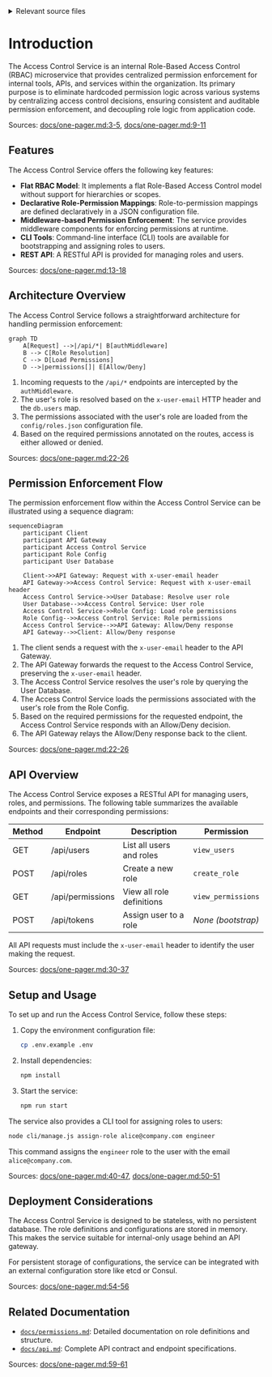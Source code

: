 <details>
<summary>Relevant source files</summary>

The following files were used as context for generating this wiki page:

- [README.md](https://github.com/aanickode/access-control-service/blob/main/README.md)
- [docs/one-pager.md](https://github.com/aanickode/access-control-service/blob/main/docs/one-pager.md)
</details>

# Introduction

The Access Control Service is an internal Role-Based Access Control (RBAC) microservice that provides centralized permission enforcement for internal tools, APIs, and services within the organization. Its primary purpose is to eliminate hardcoded permission logic across various systems by centralizing access control decisions, ensuring consistent and auditable permission enforcement, and decoupling role logic from application code.

Sources: [docs/one-pager.md:3-5](), [docs/one-pager.md:9-11]()

## Features

The Access Control Service offers the following key features:

- **Flat RBAC Model**: It implements a flat Role-Based Access Control model without support for hierarchies or scopes.
- **Declarative Role-Permission Mappings**: Role-to-permission mappings are defined declaratively in a JSON configuration file.
- **Middleware-based Permission Enforcement**: The service provides middleware components for enforcing permissions at runtime.
- **CLI Tools**: Command-line interface (CLI) tools are available for bootstrapping and assigning roles to users.
- **REST API**: A RESTful API is provided for managing roles and users.

Sources: [docs/one-pager.md:13-18]()

## Architecture Overview

The Access Control Service follows a straightforward architecture for handling permission enforcement:

```mermaid
graph TD
    A[Request] -->|/api/*| B[authMiddleware]
    B --> C[Role Resolution]
    C --> D[Load Permissions]
    D -->|permissions[]| E[Allow/Deny]
```

1. Incoming requests to the `/api/*` endpoints are intercepted by the `authMiddleware`.
2. The user's role is resolved based on the `x-user-email` HTTP header and the `db.users` map.
3. The permissions associated with the user's role are loaded from the `config/roles.json` configuration file.
4. Based on the required permissions annotated on the routes, access is either allowed or denied.

Sources: [docs/one-pager.md:22-26]()

## Permission Enforcement Flow

The permission enforcement flow within the Access Control Service can be illustrated using a sequence diagram:

```mermaid
sequenceDiagram
    participant Client
    participant API Gateway
    participant Access Control Service
    participant Role Config
    participant User Database

    Client->>API Gateway: Request with x-user-email header
    API Gateway->>Access Control Service: Request with x-user-email header
    Access Control Service->>User Database: Resolve user role
    User Database-->>Access Control Service: User role
    Access Control Service->>Role Config: Load role permissions
    Role Config-->>Access Control Service: Role permissions
    Access Control Service-->>API Gateway: Allow/Deny response
    API Gateway-->>Client: Allow/Deny response
```

1. The client sends a request with the `x-user-email` header to the API Gateway.
2. The API Gateway forwards the request to the Access Control Service, preserving the `x-user-email` header.
3. The Access Control Service resolves the user's role by querying the User Database.
4. The Access Control Service loads the permissions associated with the user's role from the Role Config.
5. Based on the required permissions for the requested endpoint, the Access Control Service responds with an Allow/Deny decision.
6. The API Gateway relays the Allow/Deny response back to the client.

Sources: [docs/one-pager.md:22-26]()

## API Overview

The Access Control Service exposes a RESTful API for managing users, roles, and permissions. The following table summarizes the available endpoints and their corresponding permissions:

| Method | Endpoint         | Description                   | Permission         |
|--------|------------------|-------------------------------|--------------------|
| GET    | /api/users       | List all users and roles      | `view_users`       |
| POST   | /api/roles       | Create a new role             | `create_role`      |
| GET    | /api/permissions | View all role definitions     | `view_permissions` |
| POST   | /api/tokens      | Assign user to a role         | *None (bootstrap)* |

All API requests must include the `x-user-email` header to identify the user making the request.

Sources: [docs/one-pager.md:30-37]()

## Setup and Usage

To set up and run the Access Control Service, follow these steps:

1. Copy the environment configuration file:
   ```bash
   cp .env.example .env
   ```
2. Install dependencies:
   ```bash
   npm install
   ```
3. Start the service:
   ```bash
   npm run start
   ```

The service also provides a CLI tool for assigning roles to users:

```bash
node cli/manage.js assign-role alice@company.com engineer
```

This command assigns the `engineer` role to the user with the email `alice@company.com`.

Sources: [docs/one-pager.md:40-47](), [docs/one-pager.md:50-51]()

## Deployment Considerations

The Access Control Service is designed to be stateless, with no persistent database. The role definitions and configurations are stored in memory. This makes the service suitable for internal-only usage behind an API gateway.

For persistent storage of configurations, the service can be integrated with an external configuration store like etcd or Consul.

Sources: [docs/one-pager.md:54-56]()

## Related Documentation

- [`docs/permissions.md`](docs/permissions.md): Detailed documentation on role definitions and structure.
- [`docs/api.md`](docs/api.md): Complete API contract and endpoint specifications.

Sources: [docs/one-pager.md:59-61]()